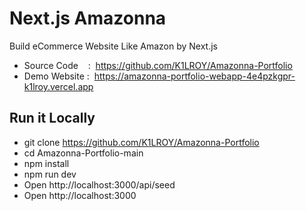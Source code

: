 # Next.js Amazonna

Build eCommerce Website Like Amazon by Next.js

- Source Code    :  https://github.com/K1LROY/Amazonna-Portfolio
- Demo Website :  https://amazonna-portfolio-webapp-4e4pzkgpr-k1lroy.vercel.app

## Run it Locally

- git clone https://github.com/K1LROY/Amazonna-Portfolio
- cd Amazonna-Portfolio-main
- npm install
- npm run dev
- Open http://localhost:3000/api/seed
- Open http://localhost:3000

